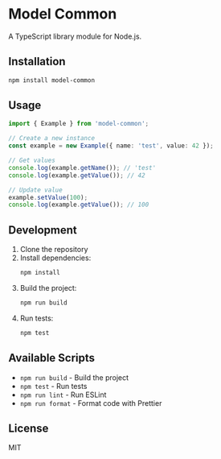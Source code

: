 # Model Common

A TypeScript library module for Node.js.

## Installation

```bash
npm install model-common
```

## Usage

```typescript
import { Example } from 'model-common';

// Create a new instance
const example = new Example({ name: 'test', value: 42 });

// Get values
console.log(example.getName()); // 'test'
console.log(example.getValue()); // 42

// Update value
example.setValue(100);
console.log(example.getValue()); // 100
```

## Development

1. Clone the repository
2. Install dependencies:
   ```bash
   npm install
   ```
3. Build the project:
   ```bash
   npm run build
   ```
4. Run tests:
   ```bash
   npm test
   ```

## Available Scripts

- `npm run build` - Build the project
- `npm test` - Run tests
- `npm run lint` - Run ESLint
- `npm run format` - Format code with Prettier

## License

MIT 